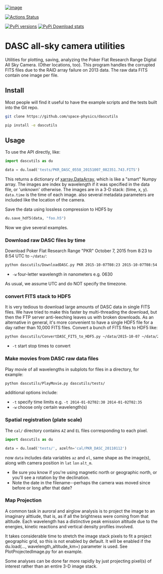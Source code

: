 [![image](https://zenodo.org/badge/51016067.svg)](https://zenodo.org/badge/latestdoi/51016067)

[![Actions Status](https://github.com/space-physics/dascutils/workflows/ci_python/badge.svg)](https://github.com/space-physics/dascutils/actions)

[![PyPi versions](https://img.shields.io/pypi/pyversions/dascutils.svg)](https://pypi.python.org/pypi/dascutils)
[![PyPi Download stats](http://pepy.tech/badge/dascutils)](http://pepy.tech/project/dascutils)


# DASC all-sky camera utilities

Utilities for plotting, saving, analyzing the Poker Flat Research Range Digital All Sky Camera. (Other locations, too).
This program handles the corrupted FITS files due to the RAID array failure on 2013 data.
The raw data FITS contain one image per file.




## Install

Most people will find it useful to have the example scripts and the tests built into the Git repo.

```sh
git clone https://github.com/space-physics/dascutils

pip install -e dascutils
```

## Usage

To use the API directly, like:

```python
import dascutils as du

data = du.load('tests/PKR_DASC_0558_20151007_082351.743.FITS')
```

This returns a dictionary of
[xarray.DataArray](http://xarray.pydata.org/en/stable/generated/xarray.DataArray.html),
which is like a "smart" Numpy array.
The images are index by wavelength if it was specified in the data file, or 'unknown' otherwise.
The images are in a 3-D stack: (time, x, y).
`data.time` is the time of each image.
also several metadata parameters are included like the location of the camera.

Save the data using lossless compression to HDF5 by

```python
du.save_hdf5(data, "foo.h5")
```

Now we give several examples.

### Download raw DASC files by time

Download Poker Flat Research Range "PKR" October 7, 2015 from 8:23 to 8:54 UTC to `~/data/`:

```sh
python dascutils/DownloadDASC.py PKR 2015-10-07T08:23 2015-10-07T08:54 ~/data
```

* `-w` four-letter wavelength in nanometers e.g. 0630

As usual, we assume UTC and do NOT specify the timezone.

### convert FITS stack to HDF5

It is very tedious to download large amounts of DASC data in single FITS files.
We have tried to make this faster by multi-threading the download, but then the FTP server anti-leeching
leaves us with broken downloads.
As an alternative in general, it's more convenient to have a single HDF5 file for a day rather than 10,000 FITS files.
Convert a bunch of FITS files to HDF5 like:

```sh
python dascutils/ConvertDASC_FITS_to_HDF5.py ~/data/2015-10-07 ~/data/2015-10-07.h5
```

* `-t` start stop times to convert

### Make movies from DASC raw data files

Play movie of all wavelengths in subplots for files in a directory, for example:

```sh
python dascutils/PlayMovie.py dascutils/tests/
```

additional options include:

* `-t` specify time limits e.g.  `-t 2014-01-02T02:30 2014-01-02T02:35`
* `-w` choose only certain wavelength(s)

### Spatial registration (plate scale)

The `cal/` directory contains `AZ` and `EL` files corresponding to each pixel.

```python
import dascutils as du

data = du.load('tests/', azelfn='cal/PKR_DASC_20110112')
```

now `data` includes data variables `az` and `el`, same shape as the image(s), along with camera position in `lat` `lon` `alt_m`.

* Be sure you know if you're using magnetic north or geographic north, or you'll see a rotation by the declination.
* Note the date in the filename--perhaps the camera was moved since before or long after that date?

### Map Projection

A common task in auroral and airglow analysis is to project the image to an imaginary alttiude, that is, as if all the brightness were coming from that altitude.
Each wavelength has a distinctive peak emission altitude due to the energies, kinetic reactions and vertical density profiles involved.

It takes considerable time to stretch the image stack pixels to fit a project geographic grid, so this is not enabled by default.
It will be enabled if the du.load(..., wavelength_altitude_km=) parameter is used.
See PlotProjectedImage.py for an example.

Some analyses can be done far more rapidly by just projecting pixel(s) of interest rather than an entire 3-D image stack.
